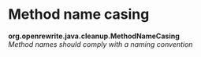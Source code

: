 # Method name casing

**org.openrewrite.java.cleanup.MethodNameCasing**  
_Method names should comply with a naming convention_

